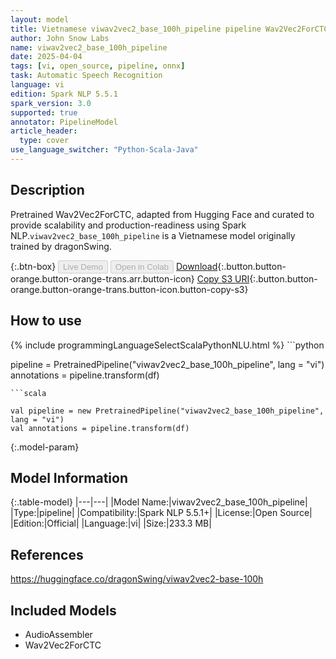 ```yaml
---
layout: model
title: Vietnamese viwav2vec2_base_100h_pipeline pipeline Wav2Vec2ForCTC from dragonSwing
author: John Snow Labs
name: viwav2vec2_base_100h_pipeline
date: 2025-04-04
tags: [vi, open_source, pipeline, onnx]
task: Automatic Speech Recognition
language: vi
edition: Spark NLP 5.5.1
spark_version: 3.0
supported: true
annotator: PipelineModel
article_header:
  type: cover
use_language_switcher: "Python-Scala-Java"
---
```


## Description

Pretrained Wav2Vec2ForCTC, adapted from Hugging Face and curated to provide scalability and production-readiness using Spark NLP.`viwav2vec2_base_100h_pipeline` is a Vietnamese model originally trained by dragonSwing.

{:.btn-box}
<button class="button button-orange" disabled>Live Demo</button>
<button class="button button-orange" disabled>Open in Colab</button>
[Download](https://s3.amazonaws.com/auxdata.johnsnowlabs.com/public/models/viwav2vec2_base_100h_pipeline_vi_5.5.1_3.0_1743774859495.zip){:.button.button-orange.button-orange-trans.arr.button-icon}
[Copy S3 URI](s3://auxdata.johnsnowlabs.com/public/models/viwav2vec2_base_100h_pipeline_vi_5.5.1_3.0_1743774859495.zip){:.button.button-orange.button-orange-trans.button-icon.button-copy-s3}

## How to use



<div class="tabs-box" markdown="1">
{% include programmingLanguageSelectScalaPythonNLU.html %}
```python

pipeline = PretrainedPipeline("viwav2vec2_base_100h_pipeline", lang = "vi")
annotations =  pipeline.transform(df)   

```
```scala

val pipeline = new PretrainedPipeline("viwav2vec2_base_100h_pipeline", lang = "vi")
val annotations = pipeline.transform(df)

```
</div>

{:.model-param}
## Model Information

{:.table-model}
|---|---|
|Model Name:|viwav2vec2_base_100h_pipeline|
|Type:|pipeline|
|Compatibility:|Spark NLP 5.5.1+|
|License:|Open Source|
|Edition:|Official|
|Language:|vi|
|Size:|233.3 MB|

## References

https://huggingface.co/dragonSwing/viwav2vec2-base-100h

## Included Models

- AudioAssembler
- Wav2Vec2ForCTC